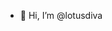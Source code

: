 - 👋 Hi, I’m @lotusdiva
<!---
lotusdiva/lotusdiva is a ✨ special ✨ repository because its `README.md` (this file) appears on your GitHub profile.
You can click the Preview link to take a look at your changes.
--->
